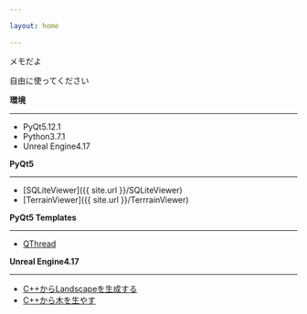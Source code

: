 ```yaml
---

layout: home

---
```


メモだよ

自由に使ってください

__環境__

---

* PyQt5.12.1
* Python3.7.1
* Unreal Engine4.17

__PyQt5__

---

* [SQLiteViewer]({{ site.url }}/SQLiteViewer)
* [TerrainViewer]({{ site.url }}/TerrrainViewer)

__PyQt5 Templates__

---

* [QThread]()

__Unreal Engine4.17__

---

* [C++からLandscapeを生成する]()
* [C++から木を生やす]()
